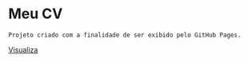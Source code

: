# Meu CV

```
Projeto criado com a finalidade de ser exibido pelo GitHub Pages.

```
[Visualiza](https://cleibp.github.io/cv/) 
